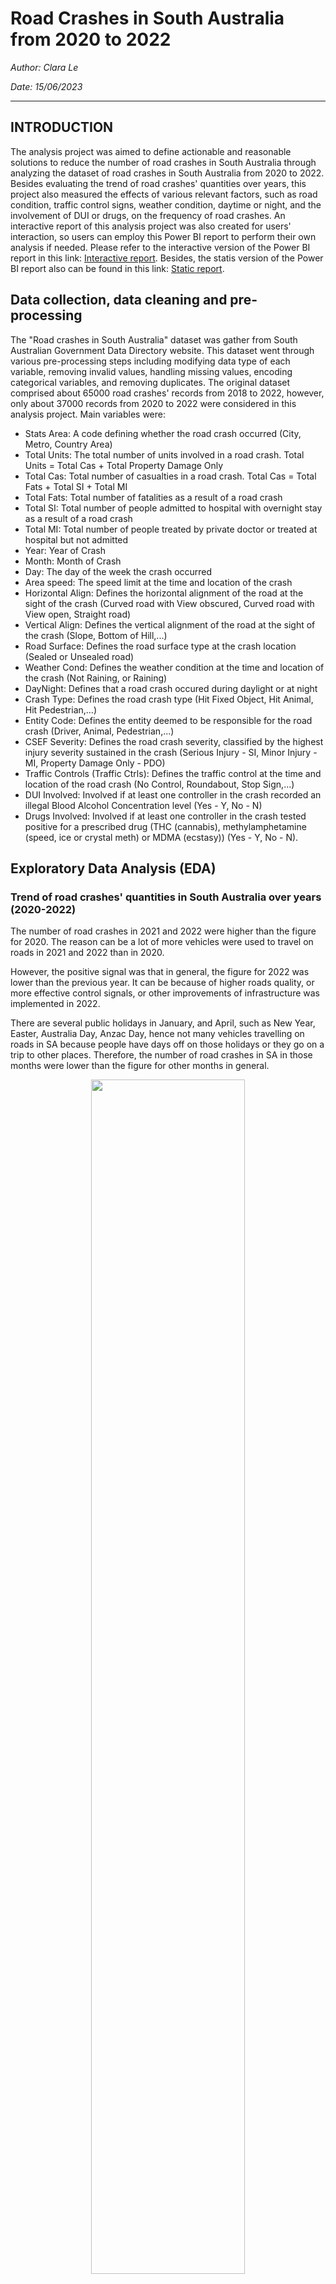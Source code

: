# Road Crashes in South Australia from 2020 to 2022

_Author: Clara Le_

_Date: 15/06/2023_
___

## INTRODUCTION

The analysis project was aimed to define actionable and reasonable solutions to reduce the number of road crashes in South Australia through analyzing the dataset of road crashes in South Australia from 2020 to 2022. Besides evaluating the trend of road crashes' quantities over years, this project also measured the effects of various relevant factors, such as road condition, traffic control signs, weather condition, daytime or night, and the involvement of DUI or drugs, on the frequency of road crashes. An interactive report of this analysis project was also created for users' interaction, so users can employ this Power BI report to perform their own analysis if needed. Please refer to the interactive version of the Power BI report in this link: [Interactive report](https://github.com/Tien-le98/Road_crashes/blob/main/Road_crashes_SA.pbix). Besides, the statis version of the Power BI report also can be found in this link: [Static report](https://github.com/Tien-le98/Road_crashes/blob/main/Road_crashes_SA.pdf).

## Data collection, data cleaning and pre-processing
The "Road crashes in South Australia" dataset was gather from South Australian Government Data Directory website. This dataset went through various pre-processing steps including modifying data type of each variable, removing invalid values, handling missing values, encoding categorical variables, and removing duplicates. The original dataset comprised about 65000 road crashes' records from 2018 to 2022, however, only about 37000 records from 2020 to 2022 were considered in this analysis project. Main variables were:
+ Stats Area: A code defining whether the road crash occurred (City, Metro, Country Area)
+ Total Units: The total number of units involved in a road crash. Total Units = Total Cas + Total Property Damage Only
+ Total Cas: Total number of casualties in a road crash. Total Cas = Total Fats + Total SI + Total MI
+ Total Fats: Total number of fatalities as a result of a road crash
+ Total SI: Total number of people admitted to hospital with overnight stay as a result of a road crash
+ Total MI: Total number of people treated by private doctor or treated at hospital but not admitted
+ Year: Year of Crash
+ Month: Month of Crash
+ Day: The day of the week the crash occurred
+ Area speed: The speed limit at the time and location of the crash
+ Horizontal Align: Defines the horizontal alignment of the road at the sight of the crash (Curved road with View obscured, Curved road with View open, Straight road)
+ Vertical Align: Defines the vertical alignment of the road at the sight of the crash (Slope, Bottom of Hill,...)
+ Road Surface: Defines the road surface type at the crash location (Sealed or Unsealed road)
+ Weather Cond: Defines the weather condition at the time and location of the crash (Not Raining, or Raining)
+ DayNight: Defines that a road crash occured during daylight or at night
+ Crash Type: Defines the road crash type (Hit Fixed Object, Hit Animal, Hit Pedestrian,...)
+ Entity Code: Defines the entity deemed to be responsible for the road crash (Driver, Animal, Pedestrian,...)
+ CSEF Severity: Defines the road crash severity, classified by the highest injury severity sustained in the crash (Serious Injury - SI, Minor Injury - MI, Property Damage Only - PDO)
+ Traffic Controls (Traffic Ctrls): Defines the traffic control at the time and location of the road crash (No Control, Roundabout, Stop Sign,...)
+ DUI Involved: Involved if at least one controller in the crash recorded an illegal Blood Alcohol Concentration level (Yes - Y, No - N)
+ Drugs Involved: Involved if at least one controller in the crash tested positive for a prescribed drug (THC (cannabis), methylamphetamine (speed, ice or crystal meth) or MDMA (ecstasy)) (Yes - Y, No - N).

## Exploratory Data Analysis (EDA)
### Trend of road crashes' quantities in South Australia over years (2020-2022)

The number of road crashes in 2021 and 2022 were higher than the figure for 2020. The reason can be a lot of more vehicles were used to travel on roads in 2021 and 2022 than in 2020.

However, the positive signal was that in general, the figure for 2022 was lower than the previous year. It can be because of higher roads quality, or more effective control signals, or other improvements of infrastructure was implemented in 2022.

There are several public holidays in January, and April, such as New Year, Easter, Australia Day, Anzac Day, hence not many vehicles travelling on roads in SA because people have days off on those holidays or they go on a trip to other places. Therefore, the number of road crashes in SA in those months were lower than the figure for other months in general.

<p align="center" width="100%">
    <img width="70%" src="https://github.com/Tien-le98/Road_crashes/blob/main/trend_over_years.png">
</p>

### Effect of Severity level and Stats Area on the total number of road crashes

Crashes are categorized into four main categories which are Fatality (Fatal), Property Damage Only (PDO), Serious Injury (SI), and Minor Injury (MI).

In Proper Damage Only and Minor Injury classes, the majority of crashes occurring in Metropolitan which can be five times higher than the figure for Country and more than 10 times higher than the figure for City.

In Serious Damage, the proportion of crashes happening in Country was much higher than its proportion in other severity categories. Particularly, the quantity of crashes happened in Country were about a half of the figure for Metropolitan area.

In Fatality, the number of crashes occured in the Country was even slightly higher than the figure for Metropolitan areas, and City has no road crashes with fatalities.

<p align="center" width="100%">
    <img width="70%" src="https://github.com/Tien-le98/Road_crashes/blob/main/quantity_severity level.png">
</p>

#### Average Area Speed limit of road crashes, by Severity level and Stats Area

The average area speed (shown in red lines) in Country was the highest, followed by the figure for Metropolitan, and the least speed was in City. This can be why least crashes happening in the City.

The majority of road crashses happened in areas allowing speeds between 50km/h and 60km/h, which are driving speeds in the Metropolitan areas. There is not a lot of road crashes happened in Country areas, which allow up to 100km/h. Although the area speed of Metropolitan was lower than the figure for Country, the total quantity of road crashes in Metropolitan was much higher than the figure for Country, it can be because there is a lot more vehicles travelling on roads in Metropolitan than in Country. Therefore, area speed might be not a major factor affecting the quantity of road crashes, but the number of vehicles travelling on roads may be a significant factor.

In Country areas, generally, the increase in area speed can result in the higher level of severity of road crashes. That can be why there was higher quantity of road crashes with fatalities in Country than in other areas.

<p align="center" width="100%">
    <img width="70%" src="https://github.com/Tien-le98/Road_crashes/blob/main/speed_area.png">
</p>

### Effect of Road Condition on the total number of road crashes

Most of road crashes happened on sealed roads, instead of unsealed roads. It can be because sealed roads can be constructed mostly in metropolitan areas, and major highways are always sealed. On the contrary, many roads in the countryside and remote areas may be unsealed. Therefore, the total number of road crashes happening on sealed roads were higher than the figure for unsealed roads because a lot more vehices travelling in Metropolitan and highways connecting states, than in Country areas.

Stat_area | Road Surface | Total crashes in 2020 | Total crashes in 2021 | Total crashes in 2022
--- | --- | --- | --- | ---
City | Sealed | 477 | 600 | 546
City | Unsealed | 2 | 6 | 3
Country | Sealed | 1471 | 1687 | 1685
Country | Unsealed | 278 | 288 | 280
Metropolitan | Sealed | 9197 | 10451 | 9712
Metropolitan | Unsealed | 97 | 113 | 120

It can be seen that less crashes happening on sealed roads in 2022 than in 2021, especially in Metropolitan area. In addition, most crashes occurred in T-Junction, Cross Road, Not Divided Road, and Divided Road.

### Effect of Horizontal Align and Severity on the total number of road crashes
The highest number of crashes occurred on straight road, followed by Curved road with Open View. In addition, more than 85% of road crashes caused minor injuries or Property Damage Only happened on straight roads. But in terms of crashes with serious injuries and fatalities, it can be seen that the proportion of Curved road with open view was much higher than its figure for other severity levels, which mean that curved roads can be one of main factors lead to crashes with higher severity levels. For example, in terms of road crashes with fatalities, upto 30% total road crashes occurred on Curved road with View open.

Severity |	Horizontal Align |	Total Crashes by Horiztontal Align and Severity	| Total crashes	Proportion (%)
---|---|---|---|
Fatal | Straight road | 155 | 246 | 63
Fatal | Curved, View open | 72 | 246 | 29
Fatal | Curved, View obscured | 19 | 246 | 8
MI | Straight road | 8270 | 9678 | 85
MI | Curved, View open | 984 | 9678 | 10
MI | Curved, View obscured | 424 | 9678 | 5
SI | Straight road | 1407 | 1890 | 74
SI | Curved, View open | 317 | 1890 | 17
SI | Curved, View obscured | 166 | 1890 | 9
PDO | Straight road | 21828 | 25095 | 87
PDO | Curved, View open | 2373 | 25095 | 9
PDO | Curved, View obscured | 894 | 25095 | 4

### Effect of Traffic Control on the total number of road crashes

The majority of crashes happened on roads without any traffic control signals (No Control). The second highest figure was for Traffic Signals in Metropolitan and City, and Give Way Sign in Country. Hence it raises a need to check traffic signals to evaluate if they are effective in controlling the traffic and whether new necessary control signals should be established on roads.

### Effect of Weather Condition and DayNight on the total number of road crashes

<a href="url"><img src="https://github.com/Tien-le98/Road_crashes/blob/main/weathercond_quantity_daynight.png" align="right" width = "50%" ></a>

In general, the majority of crashes happened in no raining condition. The proportion of crashes in no raining condition in 2022 was lower than the figure for 2021. However, the opposite was true for raining condition, because the percentage of crashes occuring in raining condition in 2022 was higher than the figure for 2021. 

Most of crashes occurred on daylight instead of night, on both raining and not raining condition. In addition, during raining condition, the quantity of road crashes happend during daylight was even higher than the figure for night. This issue happened can be because of human perspective. When people drive during daylight, they can have clearer visibility, hence they can drive less carefully than at night, and it leads to higher quantity of crashes during daylight than night.

In addition, the proportion of some crash types such as Hit fixed object, hit object on road, and hit pedestrian was higher at night on raining condition than during daylight. For example, in terms of Hit Object on Road, during daylight, only about 10% of crashes due to the rain. However, at night, more than 23% of crashes occurred because of the rain.

DayNight | Weather Condition | Crash Type | Total crashes by Weather Condition | Total crashes | Proportion (%)
---|---|---|---|---|---
Daylight | Not raining | Hit Object on Road | 78 | 86 | 91
Daylight | Raining | Hit Object on Road | 8 | 86 | 9
Night | Not raining | Hit Object on Road | 50 | 65 | 77
Night | Raining | Hit Object on Road | 15 | 65 | 23

### Effect of Human behaviour on the total number of road crashes

<a href="url"><img src="https://github.com/Tien-le98/Road_crashes/blob/main/dui_drug_severity.png" align="right" width = "40%" ></a>

Most crashes happened when there was no DUI or Drugs Involved. And the proportion of crashes with DUI or Drug Involves was negligible, in comparison to the figure for crashes without DUI and Drugs. In crashes having injuries and fatalities, the contribution of crashes DUI involved and Drug involved were higher than its proportion in crashes with Property damage only. It means if a crash has injuries, or fatalities, it is more likely that there is a participation of DUI and Drugs.

In addition, the quantity of crashes with DUI involved in hit fixed object was larger than other types. The figure for Drug Involved also saw the same thing.

### Effect of Responsible entity on the total number of road crashes

Drivers take responsibility for most road crashes. Animals took responsibility for road crashes happening in Country and Metropolitan, not in City. In terms of road crashes with injuries and fatalities, the proportion of road crashed happened due to Pedestrian increased, which means that the responsibility of Pedestrian were more significant in crashes with higher severity levels.

<p align="center" width="100%">
    <img width="70%" src="https://github.com/Tien-le98/Road_crashes/blob/main/entitycode_severity.png">
</p>

## Conclusion

Through this analysis, there are several main points as belows:

+ The higher number of vehicles travelling on roads in 2021-2022 can be a reason for the higher road crashes' quantities in 2022 than the figure for previous years. However, the figure for 2022 was lower than 2021. It can be because of higher roads quality, or more effective control signals, or other improvements of infrastructure was implemented in 2022.
+ The majority of crashes occurring in Metropolitan. However, in Fatality class, the number of crashes occured in the Country was even slightly higher than the figure for Metropolitan areas.
+ The area speed in City was the least, compared to the figure for other areas. This can be why least crashes happening in the City.
+ The majority of road crashses happened in areas allowing speeds between 50km/h and 60km/h, which are driving speeds in the Metropolitan areas. Although the area speed of Metropolitan was lower than the figure for Country (100km/h), the total quantity of road crashes in Metropolitan was much higher than the figure for Country. It can be because there is a lot more vehicles travelling on roads in Metropolitan than in Country. Therefore, area speed might be not a major factor affecting the quantity of road crashes, but the number of vehicles travelling on roads may be a significant factor.
+ In Country areas, generally, the increase in area speed can result in the higher level of severity of road crashes. 
+ Most of road crashes happened on sealed roads, instead of unsealed roads. It can be because sealed roads can be constructed mostly in metropolitan areas, where higher number of vehicles travelling on roads.
+ The highest number of crashes occurred on straight road, followed by Curved road with Open View. In addition, more than 85% of road crashes caused minor injuries or Property Damage Only happened on straight roads. But in terms of crashes with serious injuries and fatalities, the proportion of Curved road with open view was much higher than its figure for other severity levels, which mean that curved roads can be one of main factors lead to crashes with higher severity levels. In terms of road crashes with fatalities, upto 30% total road crashes occurred on Curved road with View open.
+ The majority of crashes happened on roads without any traffic control signs. The second highest figure was for Traffic Signals in Metropolitan and City, and Give Way Sign in Country. Hence it raises a need to check traffic signals to evaluate if they are effective in controlling the traffic and whether new necessary control signals should be established on roads.
+ In general, the majority of crashes happened in no raining condition. In addition, most of crashes occurred on daylight instead of night, on both raining and not raining condition. In addition, during raining condition, the quantity of road crashes happend during daylight was even higher than the figure for night. This issue happened can be because of human perspective. When people drive during daylight, they can have clearer visibility, hence they can drive less carefully than at night, and it leads to higher quantity of crashes during daylight than night.
+ The proportion of some crash types such as Hit fixed object, hit object on road, and hit pedestrian was higher at night on raining condition than during daylight.
+ Most crashes happened when there was no DUI or Drugs Involved. And the proportion of crashes with DUI or Drug Involves was negligible, in comparison to the figure of no DUI and no Drugs. In crashes having injuries and fatalities, the contribution of crashes DUI involved and Drug involved were higher than its proportion in crashes with Property damage only. It means if a crash has injuries, or fatalities, it is more likely that there is a participation of DUI and Drugs.
+ Drivers take responsibility for most road crashes. Animals took responsibility for road crashes happening in Country and Metropolitan, not in City. In terms of road crashes with Serious Injury and Fatalities, the proportion of Pedestrian increased, which means that the responsibility of Pedestrian were more significant in crashes with higher severity levels.

Please refer to the [code](https://github.com/Tien-le98/Road_crashes/blob/main/Road_Crashes_in_SA.ipynb) used in the analysis project for more details.

